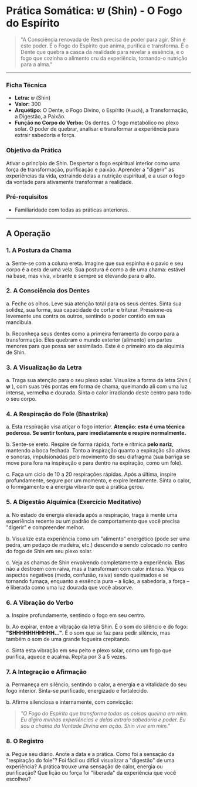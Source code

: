 # Prática Somática: ש (Shin) - O Fogo do Espírito

> "A Consciência renovada de Resh precisa de poder para agir. Shin é este poder. É o Fogo do Espírito que anima, purifica e transforma. É o Dente que quebra a casca da realidade para revelar a essência, e o fogo que cozinha o alimento cru da experiência, tornando-o nutrição para a alma."

---

### Ficha Técnica

* **Letra:** ש (Shin)
* **Valor:** 300
* **Arquétipo:** O Dente, o Fogo Divino, o Espírito (`Ruach`), a Transformação, a Digestão, a Paixão.
* **Função no Corpo do Verbo:** Os dentes. O fogo metabólico no plexo solar. O poder de quebrar, analisar e transformar a experiência para extrair sabedoria e força.

### Objetivo da Prática

Ativar o princípio de Shin. Despertar o fogo espiritual interior como uma força de transformação, purificação e paixão. Aprender a "digerir" as experiências da vida, extraindo delas a nutrição espiritual, e a usar o fogo da vontade para ativamente transformar a realidade.

### Pré-requisitos

* Familiaridade com todas as práticas anteriores.

---

## A Operação

### 1. A Postura da Chama

a. Sente-se com a coluna ereta. Imagine que sua espinha é o pavio e seu corpo é a cera de uma vela. Sua postura é como a de uma chama: estável na base, mas viva, vibrante e sempre se elevando para o alto.

### 2. A Consciência dos Dentes

a. Feche os olhos. Leve sua atenção total para os seus dentes. Sinta sua solidez, sua forma, sua capacidade de cortar e triturar. Pressione-os levemente uns contra os outros, sentindo o poder contido em sua mandíbula.

b. Reconheça seus dentes como a primeira ferramenta do corpo para a transformação. Eles quebram o mundo exterior (alimento) em partes menores para que possa ser assimilado. Este é o primeiro ato da alquimia de Shin.

### 3. A Visualização da Letra

a. Traga sua atenção para o seu plexo solar. Visualize a forma da letra Shin ( **ש** ), com suas três pontas em forma de chama, queimando ali com uma luz intensa, vermelha e dourada. Sinta o calor irradiando deste centro para todo o seu corpo.

### 4. A Respiração do Fole (Bhastrika)

a. Esta respiração visa atiçar o fogo interior. **Atenção: esta é uma técnica poderosa. Se sentir tontura, pare imediatamente e respire normalmente.**

b. Sente-se ereto. Respire de forma rápida, forte e rítmica **pelo nariz**, mantendo a boca fechada. Tanto a inspiração quanto a expiração são ativas e sonoras, impulsionadas pelo movimento do seu diafragma (sua barriga se move para fora na inspiração e para dentro na expiração, como um fole).

c. Faça um ciclo de 10 a 20 respirações rápidas. Após a última, inspire profundamente, segure por um momento, e expire lentamente. Sinta o calor, o formigamento e a energia vibrante que a prática gerou.

### 5. A Digestão Alquímica (Exercício Meditativo)

a. No estado de energia elevada após a respiração, traga à mente uma experiência recente ou um padrão de comportamento que você precisa "digerir" e compreender melhor.

b. Visualize esta experiência como um "alimento" energético (pode ser uma pedra, um pedaço de madeira, etc.) descendo e sendo colocado no centro do fogo de Shin em seu plexo solar.

c. Veja as chamas de Shin envolvendo completamente a experiência. Elas não a destroem com raiva, mas a transformam com calor intenso. Veja os aspectos negativos (medo, confusão, raiva) sendo queimados e se tornando fumaça, enquanto a essência pura – a lição, a sabedoria, a força – é liberada como uma luz dourada que você absorve.

### 6. A Vibração do Verbo

a. Inspire profundamente, sentindo o fogo em seu centro.

b. Ao expirar, entoe a vibração da letra Shin. É o som do silêncio e do fogo: **"SHHHHHHHHHHH..."**. É o som que se faz para pedir silêncio, mas também o som de uma grande fogueira crepitando.

c. Sinta esta vibração em seu peito e plexo solar, como um fogo que purifica, aquece e acalma. Repita por 3 a 5 vezes.

### 7. A Integração e Afirmação

a. Permaneça em silêncio, sentindo o calor, a energia e a vitalidade do seu fogo interior. Sinta-se purificado, energizado e fortalecido.

b. Afirme silenciosa e internamente, com convicção:

> *"O Fogo do Espírito que transforma todas as coisas queima em mim. Eu digiro minhas experiências e delas extraio sabedoria e poder. Eu sou a chama da Vontade Divina em ação. Shin vive em mim."*

### 8. O Registro

a. Pegue seu diário. Anote a data e a prática. Como foi a sensação da "respiração do fole"? Foi fácil ou difícil visualizar a "digestão" de uma experiência? A prática trouxe uma sensação de calor, energia ou purificação? Que lição ou força foi "liberada" da experiência que você escolheu?
